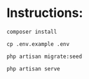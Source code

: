 # Instructions:

    composer install

    cp .env.example .env

    php artisan migrate:seed

    php artisan serve

